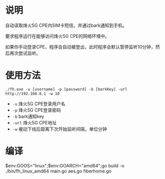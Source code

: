 # 说明

自动读取烽火5G CPE内SIM卡短信，并通过bark通知到手机。

要求程序运行在能够访问烽火5G CPE的网络环境中。

如果你手动登录CPE，程序会自动被登出，此时程序会默认暂停监听10分钟，然后再次尝试监听。


# 使用方法

`./fh.exe -u [username] -p [password] -b [barkKey] -url http://192.168.8.1 -w 10`

- `-u` 烽火5G CPE登录用户名
- `-p` 烽火5G CPE登录密码
- `-b` bark通知key
- `-url` 烽火5G CPE地址
- `-w` 被动下线后距离下次开始监听间隔，单位分钟

# 编译

$env:GOOS="linux";$env:GOARCH="amd64";go build -o ./bin/fh_linux_amd64 main.go aes.go fiberhome.go